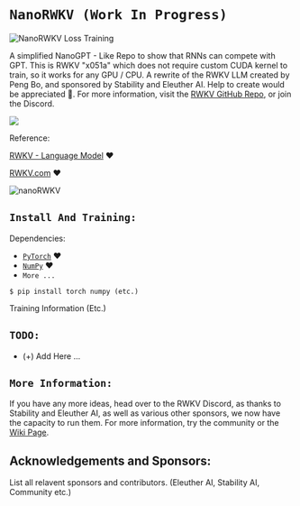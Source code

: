 

# ```NanoRWKV (Work In Progress)```

![NanoRWKV Loss Training](https://raw.githubusercontent.com/BlinkDL/nanoRWKV/master/assets/nanoRWKV-loss.png)

A simplified NanoGPT - Like Repo to show that RNNs can compete with GPT. This is RWKV "x051a" which does not require custom CUDA kernel to train, so it works for any GPU / CPU. A rewrite of the RWKV LLM created by Peng Bo, and sponsored by Stability and Eleuther AI. Help to create would be appreciated 🙂. For more information, visit the [RWKV GitHub Repo](https://github.com/BlinkDL/RWKV-LM), or join the Discord.

[![](https://dcbadge.vercel.app/api/server/AwUzVUkK7S?&style=flat)](https://discord.gg/AwUzVUkK7S)

Reference: 

[RWKV - Language Model](https://github.com/BlinkDL/RWKV-LM) ❤️

[RWKV.com](https://www.rwkv.com/) ❤️

![nanoRWKV](https://github.com/BlinkDL/nanoRWKV/raw/master/assets/nanoRWKV.png)

## ```Install And Training:```

Dependencies:

- [`PyTorch`](https://pytorch.org) ❤️
- [`NumPy`](https://numpy.org/install/) ❤️
- `More ...`


```
$ pip install torch numpy (etc.)
```

Training Information (Etc.)


## ```TODO:```

- (+) Add Here ...

## ```More Information:```

If you have any more ideas, head over to the RWKV Discord, as thanks to Stability and Eleuther AI, as well as various other sponsors, we now have the capacity to run them. For more information, try the community or the [Wiki Page](https://wiki.rwkv.com/).

## Acknowledgements and Sponsors:

List all relavent sponsors and contributors. (Eleuther AI, Stability AI, Community etc.)
